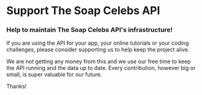 

# Support The Soap Celebs API 

### Help to maintain The Soap Celebs API's infrastructure!

If you are using the API for your app, your online tutorials or your coding challenges, please consider supporting us to help keep the project alive.

We are not getting any money from this and we use our free time to keep the API running and the data up to date. Every contribution, however big or small, is super valuable for our future.

Thanks!